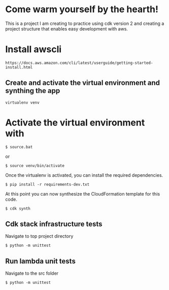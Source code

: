 
# Come warm yourself by the hearth!

This is a project I am creating to practice using cdk version 2 and creating a project structure that enables easy development with aws.

# Install awscli
```
https://docs.aws.amazon.com/cli/latest/userguide/getting-started-install.html
```

## Create and activate the virtual environment and synthing the app

```
virtualenv venv

```
# Activate the virtual environment with
```
$ source.bat
```
or 
```
$ source venv/bin/activate
```

Once the virtualenv is activated, you can install the required dependencies.
```
$ pip install -r requirements-dev.txt
```

At this point you can now synthesize the CloudFormation template for this code.
```
$ cdk synth
```

## Cdk stack infrastructure tests
Navigate to top project directory
```
$ python -m unittest
```

## Run lambda unit tests
Navigate to the src folder
```
$ python -m unittest
```